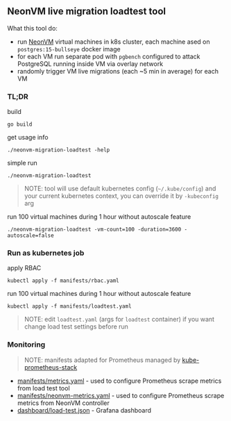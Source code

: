 ## NeonVM live migration loadtest tool

What this tool do:

- run [NeonVM](https://github.com/neondatabase/autoscaling/tree/main/neonvm) virtual machines in k8s cluster, each machine ased on `postgres:15-bullseye` docker image
- for each VM run separate pod with `pgbench` configured to attack PostgreSQL running inside VM via overlay network
- randomly trigger VM live migrations (each ~5 min in average) for each VM

### TL;DR

build

```console
go build
```

get usage info

```console
./neonvm-migration-loadtest -help
```

simple run

```console
./neonvm-migration-loadtest
```

>NOTE: tool will use default kubernetes config (`~/.kube/config`) and your current kubernetes context, you can override it by `-kubeconfig` arg

run 100 virtual machines during 1 hour without autoscale feature

```console
./neonvm-migration-loadtest -vm-count=100 -duration=3600 -autoscale=false
```

### Run as kubernetes job

apply RBAC

```console
kubectl apply -f manifests/rbac.yaml
```

run 100 virtual machines during 1 hour without autoscale feature

```console
kubectl apply -f manifests/loadtest.yaml
```

>NOTE: edit `loadtest.yaml` (args for `loadtest` container) if you want change load test settings before run

### Monitoring

>NOTE: manifests adapted for Prometheus managed by [kube-prometheus-stack](https://github.com/prometheus-community/helm-charts/tree/main/charts/kube-prometheus-stack)

- [manifests/metrics.yaml](manifests/metrics.yaml) - used to configure Prometheus scrape metrics from load test tool
- [manifests/neonvm-metrics.yaml](manifests/neonvm-metrics.yaml) - used to configure Prometheus scrape metrics from NeonVM controller
- [dashboard/load-test.json](dashboard/load-test.json) - Grafana dashboard
